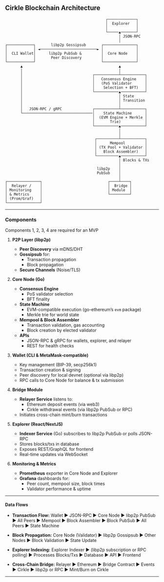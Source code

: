 ## Cirkle Blockchain Architecture

```
                                              ┌─────────────┐
                                              │  Explorer   │
                                              │             │
                                              └─────▲───────┘
                                                    │ JSON-RPC
                                                    │
┌────────────┐       libp2p Gossipsub       ┌───────────────┐
│            │ ◄──────────────────────────► │               │
│  CLI Wallet│      libp2p PubSub &         │  Core Node    │
│            │       Peer Discovery         │               │
└────────────┘                              └───────────────┘
       ▲                                            ▲
       │                                            │
       │                                ┌───────────┴───────────┐
       │                                │   Consensus Engine    │
       │                                │   (PoS Validator      │
       │                                │    Selection + BFT)   │
       │                                └───────────▲───────────┘
       │                                            │ State
       │                                            │ Transition
       │                                            │
       │   JSON-RPC / gRPC              ┌───────────┴───────────┐
       └────────────────────────────────│    State Machine      │
                                        │  (EVM Engine + Merkle │
                                        │       Trie)           │
                                        └───────────▲───────────┘
                                                    │
                                                    │
                                         ┌──────────┴───────────┐
                                         │      Mempool         │
                                         │ (TX Pool + Validator │
                                         │   Block Assembler)   │
                                         └──────────▲───────────┘
                                                    │ Blocks & TXs
                                                    │
                                          libp2p    │
                                          PubSub    │
                                                    │
┌───────────────┐                              ┌────┴────┐
│  Relayer /    │                              │  Bridge │
│ Monitoring    │                              │ Module  │
│ & Metrics     │                              └─────────┘
│ (Prom/Graf)   │                              
└───────────────┘
```

---

### Components

Components 1, 2, 3, 4 are required for an MVP

1. **P2P Layer (libp2p)**
   - **Peer Discovery** via mDNS/DHT
   - **Gossipsub** for:
     - Transaction propagation
     - Block propagation
   - **Secure Channels** (Noise/TLS)

2. **Core Node (Go)**
   - **Consensus Engine**
     - PoS validator selection
     - BFT finality
   - **State Machine**
     - EVM-compatible execution (go-ethereum’s `evm` package)
     - Merkle trie for world state
   - **Mempool & Block Assembler**
     - Transaction validation, gas accounting
     - Block creation by elected validator
   - **APIs**
     - JSON-RPC & gRPC for wallets, explorer, and relayer
     - REST for health checks

3. **Wallet (CLI & MetaMask-compatible)**
   - Key management (BIP-39, secp256k1)
   - Transaction creation & signing
   - Peer discovery for local devnet (optional via libp2p)
   - RPC calls to Core Node for balance & tx submission

4. **Bridge Module**
   - **Relayer Service** listens to:
     - Ethereum deposit events (via web3)
     - Cirkle withdrawal events (via libp2p PubSub or RPC)
   - Initiates cross-chain mint/burn transactions

5. **Explorer (React/NextJS)**
   - **Indexer Service** (Go) subscribes to libp2p PubSub or polls JSON-RPC
   - Stores blocks/txs in database
   - Exposes REST/GraphQL for frontend
   - Real-time updates via WebSocket

6. **Monitoring & Metrics**
   - **Prometheus** exporter in Core Node and Explorer
   - **Grafana** dashboards for:
     - Peer count, mempool size, block times
     - Validator performance & uptime

---

#### Data Flows

- **Transaction Flow:**
  Wallet ▶ JSON-RPC ▶ Core Node ▶ libp2p PubSub ▶ All Peers ▶ Mempool ▶ Block Assembler ▶ Block PubSub ▶ All Peers ▶ State Machine

- **Block Propagation:**
  Core Node (Validator) ▶ libp2p Gossipsub ▶ Other Nodes ▶ Block Validation ▶ State Update

- **Explorer Indexing:**
  Explorer Indexer ▶ (libp2p subscription or RPC polling) ▶ Processes Blocks/Txs ▶ Database ▶ API ▶ Frontend

- **Cross-Chain Bridge:**
  Relayer ▶ Ethereum ▶ Bridge Contract ▶ Events ▶ Cirkle ▶ libp2p or RPC ▶ Mint/Burn on Cirkle

---
